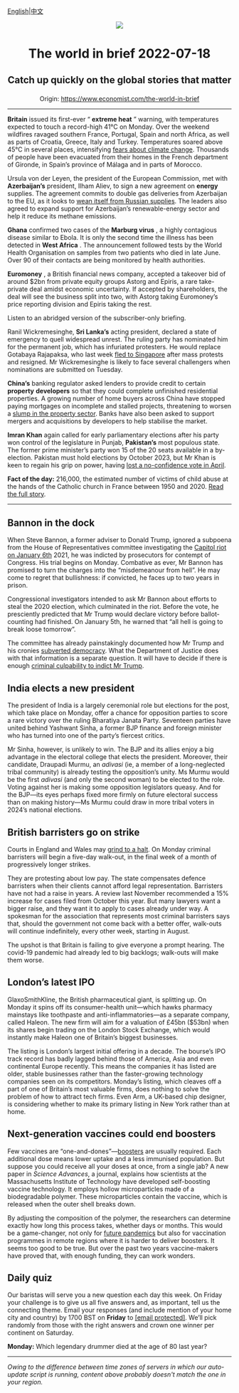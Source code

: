 [English](https://github.com/arielherself/espresso/blob/main/README.md)|[中文](https://github-com.translate.goog/arielherself/espresso/blob/main/README.md?_x_tr_sl=en&_x_tr_tl=zh-CN&_x_tr_hl=zh-CN&_x_tr_pto=wapp)

<div align="center"><img src="https://cdn.static-economist.com/sites/all/themes/econfinal/images/svg/logo.svg" align-center /></div>

# <p align="center">The world in brief 2022-07-18</p>

## <p align="center">Catch up quickly on the global stories that matter</p>

<p align="center">Origin: <a href="https://www.economist.com/the-world-in-brief">https://www.economist.com/the-world-in-brief</a><hr>

 **Britain** issued its first-ever “ **extreme heat** ” warning, with temperatures expected to touch a record-high 41°C on Monday. Over the weekend wildfires ravaged southern France, Portugal, Spain and north Africa, as well as parts of Croatia, Greece, Italy and Turkey. Temperatures soared above 45°C in several places, intensifying [fears about climate change](https://www.economist.com/graphic-detail/2022/04/16/in-chilly-parts-of-europe-heatwaves-strengthen-environmentalism). Thousands of people have been evacuated from their homes in the French department of Gironde, in Spain’s province of Málaga and in parts of Morocco.

Ursula von der Leyen, the president of the European Commission, met with **Azerbaijan’s** president, Ilham Aliev, to sign a new agreement on **energy** supplies. The agreement commits to double gas deliveries from Azerbaijan to the EU, as it looks to [wean itself from Russian supplies](https://www.economist.com/europe/2022/07/11/europe-is-preparing-for-russian-gas-to-be-cut-off-this-winter). The leaders also agreed to expand support for Azerbaijan’s renewable-energy sector and help it reduce its methane emissions.

 **Ghana** confirmed two cases of the **Marburg virus** , a highly contagious disease similar to Ebola. It is only the second time the illness has been detected in **West Africa** . The announcement followed tests by the World Health Organisation on samples from two patients who died in late June. Over 90 of their contacts are being monitored by health authorities.

 **Euromoney** , a British financial news company, accepted a takeover bid of around $2bn from private equity groups Astorg and Epiris, a rare take-private deal amidst economic uncertainty. If accepted by shareholders, the deal will see the business split into two, with Astorg taking Euromoney’s price reporting division and Epiris taking the rest.

Listen to an abridged version of the subscriber-only briefing.

Ranil Wickremesinghe, **Sri Lanka’s** acting president, declared a state of emergency to quell widespread unrest. The ruling party has nominated him for the permanent job, which has infuriated protesters. He would replace Gotabaya Rajapaksa, who last week [fled to Singapore](https://www.economist.com/asia/2022/07/13/sri-lankas-president-flees-leaving-the-country-in-chaos) after mass protests and resigned. Mr Wickremesinghe is likely to face several challengers when nominations are submitted on Tuesday. 

 **China’s** banking regulator asked lenders to provide credit to certain **property** **developers** so that they could complete unfinished residential properties. A growing number of home buyers across China have stopped paying mortgages on incomplete and stalled projects, threatening to worsen a [slump in the property sector](https://www.economist.com/finance-and-economics/china-scrambles-to-prevent-property-pandemonium/21807940). Banks have also been asked to support mergers and acquisitions by developers to help stabilise the market.

 **Imran Khan** again called for early parliamentary elections after his party won control of the legislature in Punjab, **Pakistan’s** most populous state. The former prime minister’s party won 15 of the 20 seats available in a by-election. Pakistan must hold elections by October 2023, but Mr Khan is keen to regain his grip on power, having [lost a no-confidence vote in April](https://www.economist.com/asia/2022/04/09/the-trouble-facing-pakistans-new-prime-minister).

 **Fact of the day:** 216,000, the estimated number of victims of child abuse at the hands of the Catholic church in France between 1950 and 2020. [Read the full story](https://www.economist.com/leaders/2022/07/14/the-catholic-church-should-scrap-the-requirement-for-priestly-celibacy).

----------

## Bannon in the dock

When Steve Bannon, a former adviser to Donald Trump, ignored a subpoena from the House of Representatives committee investigating the [Capitol riot on January 6th](https://www.economist.com/united-states/2022/06/10/congresss-capitol-riot-hearing-confirms-donald-trumps-complicity) 2021, he was indicted by prosecutors for contempt of Congress. His trial begins on Monday. Combative as ever, Mr Bannon has promised to turn the charges into the “misdemeanour from hell”. He may come to regret that bullishness: if convicted, he faces up to two years in prison.

Congressional investigators intended to ask Mr Bannon about efforts to steal the 2020 election, which culminated in the riot. Before the vote, he presciently predicted that Mr Trump would declare victory before ballot-counting had finished. On January 5th, he warned that “all hell is going to break loose tomorrow”.

The committee has already painstakingly documented how Mr Trump and his cronies [subverted democracy](https://www.economist.com/podcasts/2022/06/24/what-impact-can-the-january-6th-committee-have). What the Department of Justice does with that information is a separate question. It will have to decide if there is enough [criminal culpability to indict Mr Trump](https://www.economist.com/united-states/2022/06/16/the-criminal-case-against-donald-trump). 

## India elects a new president

The president of India is a largely ceremonial role but elections for the post, which take place on Monday, offer a chance for opposition parties to score a rare victory over the ruling Bharatiya Janata Party. Seventeen parties have united behind Yashwant Sinha, a former BJP finance and foreign minister who has turned into one of the party’s fiercest critics. 

Mr Sinha, however, is unlikely to win. The BJP and its allies enjoy a big advantage in the electoral college that elects the president. Moreover, their candidate, Draupadi Murmu, an <em>adivasi</em> (ie, a member of a long-neglected tribal community) is already testing the opposition’s unity. Ms Murmu would be the first <em>adivasi</em> (and only the second woman) to be elected to the role. Voting against her is making some opposition legislators queasy. And for the BJP—its eyes perhaps fixed more firmly on future electoral success than on making history—Ms Murmu could draw in more tribal voters in 2024’s national elections. 

## British barristers go on strike

Courts in England and Wales may [grind to a halt](https://www.economist.com/britain/2022/02/12/unless-lawyers-are-paid-better-courts-will-grind-to-a-halt). On Monday criminal barristers will begin a five-day walk-out, in the final week of a month of progressively longer strikes. 

They are protesting about low pay. The state compensates defence barristers when their clients cannot afford legal representation. Barristers have not had a raise in years. A review last November recommended a 15% increase for cases filed from October this year. But many lawyers want a bigger raise, and they want it to apply to cases already under way. A spokesman for the association that represents most criminal barristers says that, should the government not come back with a better offer, walk-outs will continue indefinitely, every other week, starting in August.

The upshot is that Britain is failing to give everyone a prompt hearing. The covid-19 pandemic had already led to big backlogs; walk-outs will make them worse. 

## London’s latest IPO

GlaxoSmithKline, the British pharmaceutical giant, is splitting up. On Monday it spins off its consumer-health unit—which hawks pharmacy mainstays like toothpaste and anti-inflammatories—as a separate company, called Haleon. The new firm will aim for a valuation of £45bn ($53bn) when its shares begin trading on the London Stock Exchange, which would instantly make Haleon one of Britain’s biggest businesses. 

The listing is London’s largest initial offering in a decade. The bourse’s IPO track record has badly lagged behind those of America, Asia and even continental Europe recently. This means the companies it has listed are older, stable businesses rather than the faster-growing technology companies seen on its competitors. Monday’s listing, which cleaves off a part of one of Britain’s most valuable firms, does nothing to solve the problem of how to attract tech firms. Even Arm, a UK-based chip designer, is considering whether to make its primary listing in New York rather than at home.

## Next-generation vaccines could end boosters

Few vaccines are “one-and-dones”—[boosters](https://www.economist.com/podcasts/2021/09/14/booster-shots-are-they-necessary) are usually required. Each additional dose means lower uptake and a less immunised population. But suppose you could receive all your doses at once, from a single jab? A new paper in <em>Science Advances</em>, a journal, explains how scientists at the Massachusetts Institute of Technology have developed self-boosting vaccine technology. It employs hollow microparticles made of a biodegradable polymer. These microparticles contain the vaccine, which is released when the outer shell breaks down.

By adjusting the composition of the polymer, the researchers can determine exactly how long this process takes, whether days or months. This would be a game-changer, not only for [future pandemics](https://www.economist.com/graphic-detail/2022/04/09/asias-outbreaks-show-that-omicron-is-deadly-in-unvaccinated-people) but also for vaccination programmes in remote regions where it is harder to deliver boosters. It seems too good to be true. But over the past two years vaccine-makers have proved that, with enough funding, they can work wonders.

## Daily quiz

Our baristas will serve you a new question each day this week. On Friday your challenge is to give us all five answers and, as important, tell us the connecting theme. Email your responses (and include mention of your home city and country) by 1700 BST on **Friday** to [<span class="__cf_email__" data-cfemail="8edffbe7f4cbfdfefcebfdfde1ceebede1e0e1e3e7fdfaa0ede1e3">[email&#160;protected]</span>](https://mail.google.com/mail/?view=cm&amp;fs=1&amp;tf=1&amp;to=QuizEspresso@economist.com). We’ll pick randomly from those with the right answers and crown one winner per continent on Saturday.

 **Monday:** Which legendary drummer died at the age of 80 last year?

----------

*Owing to the difference between time zones of servers in which our auto-update script is running, content above probably doesn't match the one in your region.*
